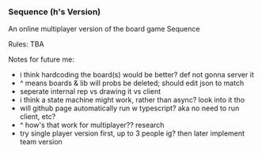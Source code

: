 ### Sequence (h's Version)
An online multiplayer version of the board game Sequence

Rules:
TBA

Notes for future me:
* i think hardcoding the board(s) would be better? def not gonna server it
* ^ means boards & lib will probs be deleted; should edit json to match
* seperate internal rep vs drawing it vs client
* i think a state machine might work, rather than async? look into it tho
* will github page automatically run w typescript? aka no need to run client, etc?
* ^ how's that work for multiplayer?? research
* try single player version first, up to 3 people ig? then later implement team version